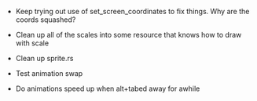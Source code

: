 - Keep trying out use of set_screen_coordinates to fix things. Why are the coords squashed?

 
- Clean up all of the scales into some resource that knows how to draw with scale
- Clean up sprite.rs
- Test animation swap
- Do animations speed up when alt+tabed away for awhile